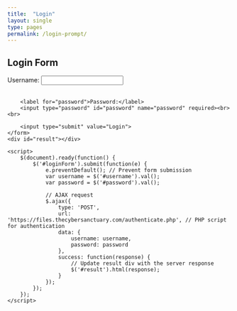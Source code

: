 ```yaml
---
title:  "Login"
layout: single
type: pages
permalink: /login-prompt/
---
```


<html lang="en">
<head>
    <meta charset="UTF-8">
    <meta name="viewport" content="width=device-width, initial-scale=1.0">
    <title>Login Form with AJAX</title>
    <script src="https://ajax.googleapis.com/ajax/libs/jquery/3.6.0/jquery.min.js"></script>
</head>
<body>
    <h2>Login Form</h2>
    <form id="loginForm">
        <label for="username">Username:</label>
        <input type="text" id="username" name="username" required><br><br>
        
        <label for="password">Password:</label>
        <input type="password" id="password" name="password" required><br><br>
        
        <input type="submit" value="Login">
    </form>
    <div id="result"></div>

    <script>
        $(document).ready(function() {
            $('#loginForm').submit(function(e) {
                e.preventDefault(); // Prevent form submission
                var username = $('#username').val();
                var password = $('#password').val();

                // AJAX request
                $.ajax({
                    type: 'POST',
                    url: 'https://files.thecybersanctuary.com/authenticate.php', // PHP script for authentication
                    data: {
                        username: username,
                        password: password
                    },
                    success: function(response) {
                        // Update result div with the server response
                        $('#result').html(response);
                    }
                });
            });
        });
    </script>
</body>
</html>
